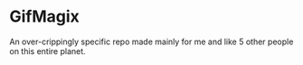 # GifMagix
An over-crippingly specific repo made mainly for me and like 5 other people on this entire planet.

